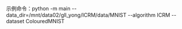 示例命令：python -m main --data_dir=/mnt/data02/gll_yong/ICRM/data/MNIST --algorithm ICRM --dataset ColouredMNIST              
